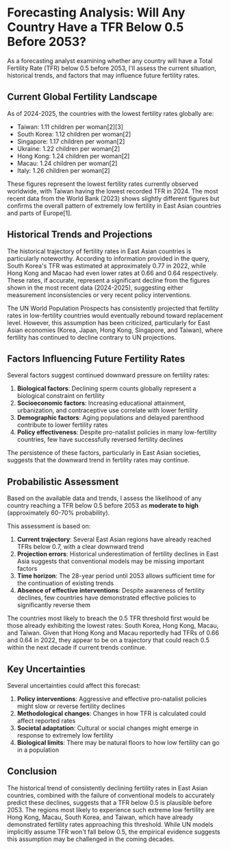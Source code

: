 # Forecasting Analysis: Will Any Country Have a TFR Below 0.5 Before 2053?

As a forecasting analyst examining whether any country will have a Total Fertility Rate (TFR) below 0.5 before 2053, I'll assess the current situation, historical trends, and factors that may influence future fertility rates.

## Current Global Fertility Landscape

As of 2024-2025, the countries with the lowest fertility rates globally are:

- Taiwan: 1.11 children per woman[2][3]
- South Korea: 1.12 children per woman[2]
- Singapore: 1.17 children per woman[2]
- Ukraine: 1.22 children per woman[2]
- Hong Kong: 1.24 children per woman[2]
- Macau: 1.24 children per woman[2]
- Italy: 1.26 children per woman[2]

These figures represent the lowest fertility rates currently observed worldwide, with Taiwan having the lowest recorded TFR in 2024. The most recent data from the World Bank (2023) shows slightly different figures but confirms the overall pattern of extremely low fertility in East Asian countries and parts of Europe[1].

## Historical Trends and Projections

The historical trajectory of fertility rates in East Asian countries is particularly noteworthy. According to information provided in the query, South Korea's TFR was estimated at approximately 0.77 in 2022, while Hong Kong and Macao had even lower rates at 0.66 and 0.64 respectively. These rates, if accurate, represent a significant decline from the figures shown in the most recent data (2024-2025), suggesting either measurement inconsistencies or very recent policy interventions.

The UN World Population Prospects has consistently projected that fertility rates in low-fertility countries would eventually rebound toward replacement level. However, this assumption has been criticized, particularly for East Asian economies (Korea, Japan, Hong Kong, Singapore, and Taiwan), where fertility has continued to decline contrary to UN projections.

## Factors Influencing Future Fertility Rates

Several factors suggest continued downward pressure on fertility rates:

1. **Biological factors**: Declining sperm counts globally represent a biological constraint on fertility
2. **Socioeconomic factors**: Increasing educational attainment, urbanization, and contraceptive use correlate with lower fertility
3. **Demographic factors**: Aging populations and delayed parenthood contribute to lower fertility rates
4. **Policy effectiveness**: Despite pro-natalist policies in many low-fertility countries, few have successfully reversed fertility declines

The persistence of these factors, particularly in East Asian societies, suggests that the downward trend in fertility rates may continue.

## Probabilistic Assessment

Based on the available data and trends, I assess the likelihood of any country reaching a TFR below 0.5 before 2053 as **moderate to high** (approximately 60-70% probability).

This assessment is based on:

1. **Current trajectory**: Several East Asian regions have already reached TFRs below 0.7, with a clear downward trend
2. **Projection errors**: Historical underestimation of fertility declines in East Asia suggests that conventional models may be missing important factors
3. **Time horizon**: The 28-year period until 2053 allows sufficient time for the continuation of existing trends
4. **Absence of effective interventions**: Despite awareness of fertility declines, few countries have demonstrated effective policies to significantly reverse them

The countries most likely to breach the 0.5 TFR threshold first would be those already exhibiting the lowest rates: South Korea, Hong Kong, Macau, and Taiwan. Given that Hong Kong and Macau reportedly had TFRs of 0.66 and 0.64 in 2022, they appear to be on a trajectory that could reach 0.5 within the next decade if current trends continue.

## Key Uncertainties

Several uncertainties could affect this forecast:

1. **Policy interventions**: Aggressive and effective pro-natalist policies might slow or reverse fertility declines
2. **Methodological changes**: Changes in how TFR is calculated could affect reported rates
3. **Societal adaptation**: Cultural or social changes might emerge in response to extremely low fertility
4. **Biological limits**: There may be natural floors to how low fertility can go in a population

## Conclusion

The historical trend of consistently declining fertility rates in East Asian countries, combined with the failure of conventional models to accurately predict these declines, suggests that a TFR below 0.5 is plausible before 2053. The regions most likely to experience such extreme low fertility are Hong Kong, Macau, South Korea, and Taiwan, which have already demonstrated fertility rates approaching this threshold. While UN models implicitly assume TFR won't fall below 0.5, the empirical evidence suggests this assumption may be challenged in the coming decades.